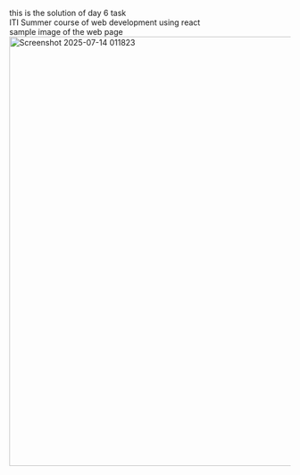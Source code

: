 this is the solution of day 6 task <br/>
ITI Summer course of web development using react <br/>
sample image of the web page <br/>
<img width="1366" height="768" alt="Screenshot 2025-07-14 011823" src="https://github.com/user-attachments/assets/b59b3d3e-aa2e-4969-8e1f-8a9585a57476" />
